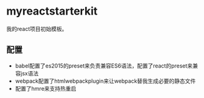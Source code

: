 # myreactstarterkit

我的react项目初始模板。

## 配置

* babel配置了es2015的preset来负责兼容ES6语法，配置了react的preset来兼容jsx语法
* webpack配置了htmlwebpackplugin来让webpack替我生成必要的静态文件
* 配置了hmre来支持热重启
